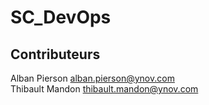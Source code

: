 # SC_DevOps

## Contributeurs
Alban Pierson <alban.pierson@ynov.com> \
Thibault Mandon <thibault.mandon@ynov.com>
